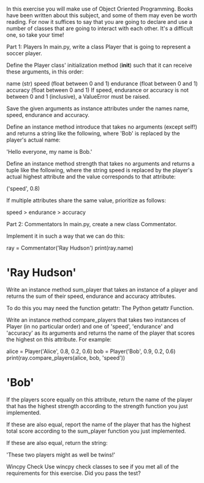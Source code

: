 In this exercise you will make use of Object Oriented Programming. Books have been written about this subject, and some of them may even be worth reading. For now it suffices to say that you are going to declare and use a number of classes that are going to interact with each other. It's a difficult one, so take your time!

Part 1: Players
In main.py, write a class Player that is going to represent a soccer player.

Define the Player class' initialization method (__init__) such that it can receive these arguments, in this order:

name (str)
speed (float between 0 and 1)
endurance (float between 0 and 1)
accuracy (float between 0 and 1)
If speed, endurance or accuracy is not between 0 and 1 (inclusive), a ValueError must be raised.

Save the given arguments as instance attributes under the names name, speed, endurance and accuracy.

Define an instance method introduce that takes no arguments (except self!) and returns a string like the following, where 'Bob' is replaced by the player's actual name:

'Hello everyone, my name is Bob.'

Define an instance method strength that takes no arguments and returns a tuple like the following, where the string speed is replaced by the player's actual highest attribute and the value corresponds to that attribute:

('speed', 0.8)

If multiple attributes share the same value, prioritize as follows:

speed > endurance > accuracy

Part 2: Commentators
In main.py, create a new class Commentator.

Implement it in such a way that we can do this:

ray = Commentator('Ray Hudson')
print(ray.name)
# 'Ray Hudson'
Write an instance method sum_player that takes an instance of a player and returns the sum of their speed, endurance and accuracy attributes.

To do this you may need the function getattr: The Python getattr Function.

Write an instance method compare_players that takes two instances of Player (in no particular order) and one of 'speed', 'endurance' and 'accuracy' as its arguments and returns the name of the player that scores the highest on this attribute. For example:

alice = Player('Alice', 0.8, 0.2, 0.6)
bob = Player('Bob', 0.9, 0.2, 0.6)
print(ray.compare_players(alice, bob, 'speed'))
# 'Bob'
If the players score equally on this attribute, return the name of the player that has the highest strength according to the strength function you just implemented.

If these are also equal, report the name of the player that has the highest total score according to the sum_player function you just implemented.

If these are also equal, return the string:

'These two players might as well be twins!'

Wincpy Check
Use wincpy check classes to see if you met all of the requirements for this exercise. Did you pass the test?